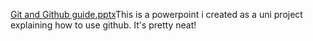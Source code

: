 [Git and Github guide.pptx](https://github.com/JaafarTanoukhi/demo/files/13992275/Git.and.Github.guide.pptx)This is a powerpoint i created as a uni project explaining how to use github. It's pretty neat!

